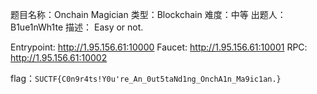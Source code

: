 题目名称：Onchain Magician
类型：Blockchain
难度：中等
出题人：B1ue1nWh1te
描述：
Easy or not.

Entrypoint: http://1.95.156.61:10000
Faucet: http://1.95.156.61:10001
RPC: http://1.95.156.61:10002

flag：`SUCTF{C0n9r4ts!Y0u're_An_0ut5taNd1ng_OnchA1n_Ma9ic1an.}`
